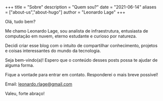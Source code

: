 +++
title = "Sobre"
description = "Quem sou?"
date = "2021-06-14"
aliases = ["about-us","about-hugo"]
author = "Leonardo Lage"
+++

Olá, tudo bem?

Me chamo Leonardo Lage, sou analista de infraestrutura, entusiasta de computação em nuvem, eterno estudante e curioso por natureza.

Decidi criar esse blog com o intuito de compartilhar conhecimento, projetos e coisas interessantes do mundo da tecnologia.

Seja bem-vindo(a)! Espero que o conteúdo desses posts possa te ajudar de alguma forma.

Fique a vontade para entrar em contato. Responderei o mais breve possível!
 
Email: leonardo.rlage@gmail.com

Valeu, forte abraço!
